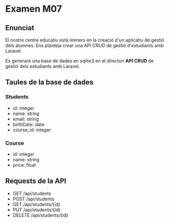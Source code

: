 # Examen M07

## Enunciat

El nostre centre educatiu està immers en la creació d'un aplicatiu de gestió dels alumnes.
Ens planteja crear una API CRUD de gestió d'estudiants amb Laravel.

Es generarà una base de dades en sqlite3 en el directori **API CRUD** de gestió dels estudiants amb Laravel.

## Taules de la base de dades

### Students

- id: integer
- name: string
- email: string
- birthDate: date
- course_id: integer

### Course

- id: integer
- name: string
- price: float

## Requests de la API

- GET /api/students
- POST /api/students
- GET /api/students/{id}
- PUT /api/students/{id}
- DELETE /api/students/{id}

